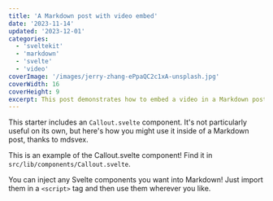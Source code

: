 ```yaml
---
title: 'A Markdown post with video embed'
date: '2023-11-14'
updated: '2023-12-01'
categories:
  - 'sveltekit'
  - 'markdown'
  - 'svelte'
  - 'video'
coverImage: '/images/jerry-zhang-ePpaQC2c1xA-unsplash.jpg'
coverWidth: 16
coverHeight: 9
excerpt: This post demonstrates how to embed a video in a Markdown post.
---
```


<script>
	import Callout from '$lib/components/Callout.svelte';
    import VideoEmbed from '$lib/components/VideoEmbed.svelte'

    // video source
    let source="https://www.youtube.com/embed/KCobwAt7UA0?si=5inIyqp8AtWkFoNC"
</script>

This starter includes an `Callout.svelte` component. It's not particularly useful on its own, but here's how you might use it inside of a Markdown post, thanks to mdsvex.

<Callout>
This is an example of the Callout.svelte component! Find it in <code>src/lib/components/Callout.svelte</code>.
</Callout>

You can inject any Svelte components you want into Markdown! Just import them in a `<script>` tag and then use them wherever you like.


<VideoEmbed src={source} width={900} />



